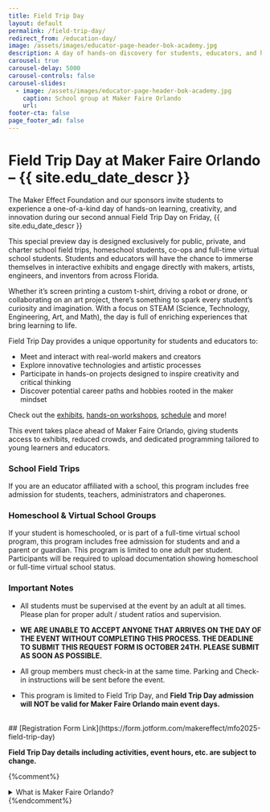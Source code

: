 ```yaml
---
title: Field Trip Day
layout: default
permalink: /field-trip-day/
redirect_from: /education-day/
image: /assets/images/educator-page-header-bok-academy.jpg
description: A day of hands-on discovery for students, educators, and homeschoolers!
carousel: true
carousel-delay: 5000
carousel-controls: false
carousel-slides:
  - image: /assets/images/educator-page-header-bok-academy.jpg
    caption: School group at Maker Faire Orlando
    url:
footer-cta: false
page_footer_ad: false
---
```


# Field Trip Day at Maker Faire Orlando – {{ site.edu_date_descr }}

The Maker Effect Foundation and our sponsors invite students to experience a one-of-a-kind day of hands-on learning, creativity, and innovation during our second annual Field Trip Day on Friday, {{ site.edu_date_descr }}

This special preview day is designed exclusively for public, private, and charter school field trips, homeschool students, co-ops and full-time virtual school students. Students and educators will have the chance to immerse themselves in interactive exhibits and engage directly with makers, artists, engineers, and inventors from across Florida.

Whether it’s screen printing a custom t-shirt, driving a robot or drone, or collaborating on an art project, there’s something to spark every student’s curiosity and imagination. With a focus on STEAM (Science, Technology, Engineering, Art, and Math), the day is full of enriching experiences that bring learning to life.

Field Trip Day provides a unique opportunity for students and educators to:
* Meet and interact with real-world makers and creators
* Explore innovative technologies and artistic processes
* Participate in hands-on projects designed to inspire creativity and critical thinking
* Discover potential career paths and hobbies rooted in the maker mindset

Check out the [exhibits](/exhibits/), [hands-on workshops](/exhibits/categories/hands-on-workshop/), [schedule](/schedule/) and more!

This event takes place ahead of Maker Faire Orlando, giving students access to exhibits, reduced crowds, and dedicated programming tailored to young learners and educators.


### School Field Trips 
If you are an educator affiliated with a school, this program includes free admission for students, teachers, administrators and chaperones. 

### Homeschool & Virtual School Groups 
If your student is homeschooled, or is part of a full-time virtual school program, this program includes free admission for students and and a parent or guardian. This program is limited to one adult per student. Participants will be required to upload documentation showing homeschool or full-time virtual school status. 

### Important Notes

* All students must be supervised at the event by an adult at all times. Please plan for proper adult / student ratios and supervision. 

* **WE ARE UNABLE TO ACCEPT ANYONE THAT ARRIVES ON THE DAY OF THE EVENT WITHOUT COMPLETING THIS PROCESS. THE DEADLINE TO SUBMIT THIS REQUEST FORM IS OCTOBER 24TH. PLEASE SUBMIT AS SOON AS POSSIBLE.**

* All group members must check-in at the same time. Parking and Check-in instructions will be sent before the event. 

* This program is limited to Field Trip Day, and **Field Trip Day admission will NOT be valid for Maker Faire Orlando main event days.** 

<br>
## [Registration Form Link](https://form.jotform.com/makereffect/mfo2025-field-trip-day)

<br>


**Field Trip Day details including activities, event hours, etc. are subject to change.** 

{%comment%}

<div class="faq-container">
  <details class="faq-item">
    <summary class="faq-question">What is Maker Faire Orlando?</summary>
    <div class="faq-answer">
      <p>
        Maker Faire is a gathering of fascinating, curious people who enjoy learning and who love sharing what they can do. From engineers to artists to scientists to crafters, Maker Faire is a venue for these “makers” to show hobbies, experiments, projects.
      </p>  
    </div>
  </details>
</div>
{%endcomment%}